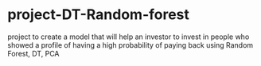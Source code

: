 # project-DT-Random-forest
project to create a model that will help an investor to invest in people who showed a profile of having a high probability of paying back using Random Forest, DT, PCA
